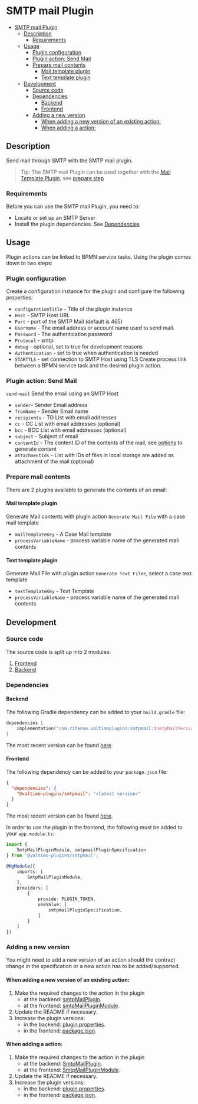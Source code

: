 # SMTP mail Plugin

<!-- TOC -->
* [SMTP mail Plugin](#smtp-mail-plugin)
  * [Description](#description)
    * [Requirements](#requirements)
  * [Usage](#usage)
    * [Plugin configuration](#plugin-configuration)
    * [Plugin action: Send Mail](#plugin-action-send-mail)
    * [Prepare mail contents](#prepare-mail-contents)
      * [Mail template plugin](#mail-template-plugin)
      * [Text template plugin](#text-template-plugin)
  * [Development](#development)
    * [Source code](#source-code)
    * [Dependencies](#dependencies)
      * [Backend](#backend)
      * [Frontend](#frontend)
    * [Adding a new version](#adding-a-new-version)
      * [When adding a new version of an existing action:](#when-adding-a-new-version-of-an-existing-action)
      * [When adding a action:](#when-adding-a-action)
<!-- TOC -->
## Description
Send mail through SMTP with the SMTP mail plugin. 

> Tip: The SMTP mail Plugin can be used together with the [Mail Template Plugin](../freemarker/README.md), see [prepare step](#prepare-email-with-the-mail-template-plugin)

### Requirements
Before you can use the SMTP mail Plugin, you need to:
- Locate or set up an SMTP Server
- Install the plugin dependencies. See [Dependencies](#dependencies)
## Usage
Plugin actions can be linked to BPMN service tasks. Using the plugin comes down to two steps:
### Plugin configuration
Create a configuration instance for the plugin and configure the following properties:
* `configurationTitle` - Title of the plugin instance
* `Host` - SMTP Host URL 
* `Port` - port of the SMTP Mail (default is 465)
* `Username` - The email address or account name used to send mail.
* `Password` - The authentication password
* `Protocol` - smtp
* `debug` - optional, set to true for development reasons 
* `Authentication` - set to true when authentication is needed
* `STARTTLS` - set connection to SMTP Host using TLS
Create process link between a BPMN service task and the desired plugin action.

### Plugin action: Send Mail
`send-mail` Send the email using an SMTP Host

* `sender`- Sender Email address
* `fromName` - Sender Email name
* `recipients` - TO List with email addresses
* `cc` -  CC List with email addresses (optional)
* `bcc` -  BCC List with email addresses (optional)
* `subject` - Subject of email
* `contentId` - The content ID of the contents of the mail, see [options](#prepare-mail-contents) to generate content
* `attachmentIds` - List with IDs of files in local storage are added as attachment of the mail (optional)

### Prepare mail contents
There are 2 plugins available to generate the contents of an email:

#### Mail template plugin
Generate Mail contents with plugin action `Generate Mail File` with a case mail template
* `mailTemplateKey` - A Case Mail template  
* `processVariableName` - process variable name of the generated mail contents

#### Text template plugin
Generate Mail File with plugin action `Generate Text Filee`, select a case text template
* `textTemplateKey` - Text Template
* `processVariableName` - process variable name of the generated mail contents
 
## Development
### Source code
The source code is split up into 2 modules:
1. [Frontend](../../frontend/projects/valtimo-plugins/smtpmail)
2. [Backend](.)

### Dependencies
#### Backend

The following Gradle dependency can be added to your `build.gradle` file:

```kotlin
dependencies {
    implementation("com.ritense.valtimoplugins:smtpmail:$smtpMailVersion")
}
```

The most recent version can be found [here](https://mvnrepository.com/artifact/com.ritense.valtimoplugins/smtpmail).

#### Frontend

The following dependency can be added to your `package.json` file:

```json
{
  "dependencies": {
    "@valtimo-plugins/smtpmail": "<latest version>"
  }
}
```

The most recent version can be found [here](https://www.npmjs.com/package/@valtimo-plugins/smtpmail?activeTab=versions).

In order to use the plugin in the frontend, the following must be added to your `app.module.ts`:

```typescript
import {
    SmtpMailPluginModule, smtpmailPluginSpecification
} from '@valtimo-plugins/smtpmail';

@NgModule({
    imports: [
        SmtpMailPluginModule,
    ],
    providers: [
        {
            provide: PLUGIN_TOKEN,
            useValue: [
                smtpmailPluginSpecification,
            ]
        }
    ]
})
```

### Adding a new version
You might need to add a new version of an action should the contract change in the specification or a new action has to
be added/supported.

#### When adding a new version of an existing action:
1. Make the required changes to the action in the plugin
    * at the backend:
      [smtpMailPlugin](src/main/kotlin/com/ritense/valtimoplugins/smtpmail/plugin/SmtpMailPlugin.kt).
    * at the frontend:
      [smtpMailPluginModule](../../frontend/projects/valtimo-plugins/smtpmail/src/lib/smtpmail.plugin.module.ts).
2. Update the README if necessary.
3. Increase the plugin versions:
    * in the backend: [plugin.properties](plugin.properties).
    * in the frontend: [package.json](../../frontend/projects/valtimo-plugins/smtpmail/package.json).

#### When adding a action:

1.  Make the required changes to the action in the plugin
    * at the backend:
      [SmtpMailPlugin](src/main/kotlin/com/ritense/valtimoplugins/smtpmail/plugin/SmtpMailPlugin.kt).
    * at the frontend:
      [SmtpMailPluginModule](../../frontend/projects/valtimo-plugins/smtpmail/src/lib/smtpmail.plugin.module.ts).
2. Update the README if necessary.
3. Increase the plugin versions:
    * in the backend: [plugin.properties](plugin.properties).
    * in the frontend: [package.json](../../frontend/projects/valtimo-plugins/smtpmail/package.json).
